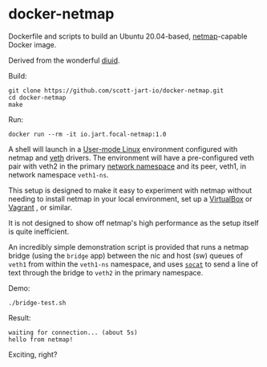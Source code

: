 # docker-netmap
Dockerfile and scripts to build an Ubuntu 20.04-based, [netmap](http://info.iet.unipi.it/~luigi/netmap/)-capable Docker image.

Derived from the wonderful [diuid](https://github.com/weber-software/diuid).

Build:
```
git clone https://github.com/scott-jart-io/docker-netmap.git
cd docker-netmap
make
```
Run:
```
docker run --rm -it io.jart.focal-netmap:1.0
```
A shell will launch in a [User-mode Linux](http://user-mode-linux.sourceforge.net/) environment configured with netmap and [veth](http://man7.org/linux/man-pages/man4/veth.4.html) drivers. The environment will have a pre-configured veth pair with veth2 in the primary [network namespace](http://man7.org/linux/man-pages/man8/ip-netns.8.html) and its peer, veth1, in network namespace `veth1-ns`.

This setup is designed to make it easy to experiment with netmap without needing to install netmap in your local environment, set up a [VirtualBox](https://www.virtualbox.org/) or [Vagrant](https://www.vagrantup.com/) , or similar.

It is not designed to show off netmap's high performance as the setup itself is quite inefficient.

An incredibly simple demonstration script is provided that runs a netmap bridge (using the `bridge` app) between the nic and host (sw) queues of `veth1` from within the `veth1-ns` namespace, and uses [`socat`](https://linux.die.net/man/1/socat) to send a line of text through the bridge to `veth2` in the primary namespace.

Demo:
```
./bridge-test.sh
```
Result:
```
waiting for connection... (about 5s)
hello from netmap!
```

Exciting, right?